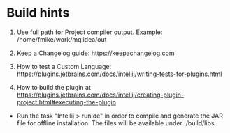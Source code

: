 # Build hints

1. Use full path for Project compiler output. 
Example: /home/fmike/work/mqlidea/out

2. Keep a Changelog guide: https://keepachangelog.com

3. How to test a Custom Language:
   https://plugins.jetbrains.com/docs/intellij/writing-tests-for-plugins.html

4. How to build the plugin at
 https://plugins.jetbrains.com/docs/intellij/creating-plugin-project.html#executing-the-plugin

* Run the task "Intellij > runIde" in order to compile and generate the JAR file for offline installation. 
The files will be available under ./build/libs 